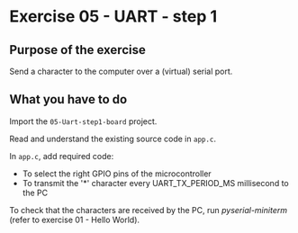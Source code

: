 # Exercise 05 - UART - step 1

## Purpose of the exercise

Send a character to the computer over a (virtual) serial port.

## What you have to do

Import the `05-Uart-step1-board` project.

Read and understand the existing source code in `app.c`.

In `app.c`, add required code:
* To select the right GPIO pins of the microcontroller
* To transmit the '*' character every UART_TX_PERIOD_MS millisecond to the PC

To check that the characters are received by the PC, run *pyserial-miniterm* (refer to exercise 01 - Hello World).
